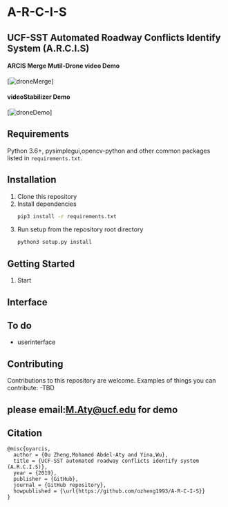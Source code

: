 # A-R-C-I-S
## UCF-SST Automated Roadway Conflicts Identify System (A.R.C.I.S)
#### ARCIS Merge Mutil-Drone video Demo
[![droneMerge](assets/droneMerge.gif)]

#### videoStabilizer Demo
[![droneDemo](assets/demo.gif)]

## Requirements

Python 3.6+, pysimplegui,opencv-python and other common packages listed in `requirements.txt`.

## Installation

1. Clone this repository
2. Install dependencies
   ```bash
   pip3 install -r requirements.txt
   ```
3. Run setup from the repository root directory
    ```bash
    python3 setup.py install
    ``` 
## Getting Started

1. Start 

## Interface

## To do

* userinterface

## Contributing
Contributions to this repository are welcome. Examples of things you can contribute:
-TBD
## please email:M.Aty@ucf.edu for demo

## Citation
    @misc{oyarcis,
      author = {Ou Zheng,Mohamed Abdel-Aty and Yina,Wu},
      title = {UCF-SST automated roadway conflicts identify system (A.R.C.I.S)},
      year = {2019},
      publisher = {GitHub},
      journal = {GitHub repository},
      howpublished = {\url{https://github.com/ozheng1993/A-R-C-I-S}}
    }

